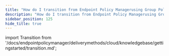 ```yaml
---
title: "How do I transition from Endpoint Policy Managerusing Group Policy or SCCM method to Endpoint Policy Manager Cloud"
description: "How do I transition from Endpoint Policy Managerusing Group Policy or SCCM method to Endpoint Policy Manager Cloud"
sidebar_position: 125
hide_title: true
---
```


import Transition from '/docs/endpointpolicymanager/deliverymethods/cloud/knowledgebase/gettingstarted/transition.md';

<Transition />
